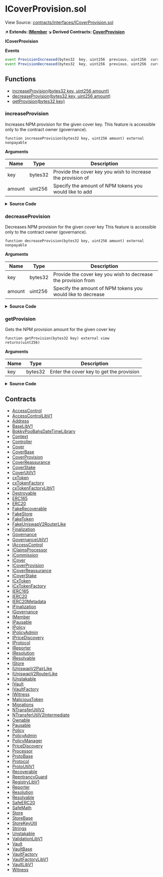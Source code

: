 # ICoverProvision.sol

View Source: [contracts/interfaces/ICoverProvision.sol](../contracts/interfaces/ICoverProvision.sol)

**↗ Extends: [IMember](IMember.md)**
**↘ Derived Contracts: [CoverProvision](CoverProvision.md)**

**ICoverProvision**

**Events**

```js
event ProvisionIncreased(bytes32  key, uint256  previous, uint256  current);
event ProvisionDecreased(bytes32  key, uint256  previous, uint256  current);
```

## Functions

- [increaseProvision(bytes32 key, uint256 amount)](#increaseprovision)
- [decreaseProvision(bytes32 key, uint256 amount)](#decreaseprovision)
- [getProvision(bytes32 key)](#getprovision)

### increaseProvision

Increases NPM provision for the given cover key.
 This feature is accessible only to the contract owner (governance).

```solidity
function increaseProvision(bytes32 key, uint256 amount) external nonpayable
```

**Arguments**

| Name        | Type           | Description  |
| ------------- |------------- | -----|
| key | bytes32 | Provide the cover key you wish to increase the provision of | 
| amount | uint256 | Specify the amount of NPM tokens you would like to add | 

<details>
	<summary><strong>Source Code</strong></summary>

```javascript
function increaseProvision(bytes32 key, uint256 amount) external;
```
</details>

### decreaseProvision

Decreases NPM provision for the given cover key
 This feature is accessible only to the contract owner (governance).

```solidity
function decreaseProvision(bytes32 key, uint256 amount) external nonpayable
```

**Arguments**

| Name        | Type           | Description  |
| ------------- |------------- | -----|
| key | bytes32 | Provide the cover key you wish to decrease the provision from | 
| amount | uint256 | Specify the amount of NPM tokens you would like to decrease | 

<details>
	<summary><strong>Source Code</strong></summary>

```javascript
function decreaseProvision(bytes32 key, uint256 amount) external;
```
</details>

### getProvision

Gets the NPM provision amount for the given cover key

```solidity
function getProvision(bytes32 key) external view
returns(uint256)
```

**Arguments**

| Name        | Type           | Description  |
| ------------- |------------- | -----|
| key | bytes32 | Enter the cover key to get the provision | 

<details>
	<summary><strong>Source Code</strong></summary>

```javascript
function getProvision(bytes32 key) external view returns (uint256);
```
</details>

## Contracts

* [AccessControl](AccessControl.md)
* [AccessControlLibV1](AccessControlLibV1.md)
* [Address](Address.md)
* [BaseLibV1](BaseLibV1.md)
* [BokkyPooBahsDateTimeLibrary](BokkyPooBahsDateTimeLibrary.md)
* [Context](Context.md)
* [Controller](Controller.md)
* [Cover](Cover.md)
* [CoverBase](CoverBase.md)
* [CoverProvision](CoverProvision.md)
* [CoverReassurance](CoverReassurance.md)
* [CoverStake](CoverStake.md)
* [CoverUtilV1](CoverUtilV1.md)
* [cxToken](cxToken.md)
* [cxTokenFactory](cxTokenFactory.md)
* [cxTokenFactoryLibV1](cxTokenFactoryLibV1.md)
* [Destroyable](Destroyable.md)
* [ERC165](ERC165.md)
* [ERC20](ERC20.md)
* [FakeRecoverable](FakeRecoverable.md)
* [FakeStore](FakeStore.md)
* [FakeToken](FakeToken.md)
* [FakeUniswapV2RouterLike](FakeUniswapV2RouterLike.md)
* [Finalization](Finalization.md)
* [Governance](Governance.md)
* [GovernanceUtilV1](GovernanceUtilV1.md)
* [IAccessControl](IAccessControl.md)
* [IClaimsProcessor](IClaimsProcessor.md)
* [ICommission](ICommission.md)
* [ICover](ICover.md)
* [ICoverProvision](ICoverProvision.md)
* [ICoverReassurance](ICoverReassurance.md)
* [ICoverStake](ICoverStake.md)
* [ICxToken](ICxToken.md)
* [ICxTokenFactory](ICxTokenFactory.md)
* [IERC165](IERC165.md)
* [IERC20](IERC20.md)
* [IERC20Metadata](IERC20Metadata.md)
* [IFinalization](IFinalization.md)
* [IGovernance](IGovernance.md)
* [IMember](IMember.md)
* [IPausable](IPausable.md)
* [IPolicy](IPolicy.md)
* [IPolicyAdmin](IPolicyAdmin.md)
* [IPriceDiscovery](IPriceDiscovery.md)
* [IProtocol](IProtocol.md)
* [IReporter](IReporter.md)
* [IResolution](IResolution.md)
* [IResolvable](IResolvable.md)
* [IStore](IStore.md)
* [IUniswapV2PairLike](IUniswapV2PairLike.md)
* [IUniswapV2RouterLike](IUniswapV2RouterLike.md)
* [IUnstakable](IUnstakable.md)
* [IVault](IVault.md)
* [IVaultFactory](IVaultFactory.md)
* [IWitness](IWitness.md)
* [MaliciousToken](MaliciousToken.md)
* [Migrations](Migrations.md)
* [NTransferUtilV2](NTransferUtilV2.md)
* [NTransferUtilV2Intermediate](NTransferUtilV2Intermediate.md)
* [Ownable](Ownable.md)
* [Pausable](Pausable.md)
* [Policy](Policy.md)
* [PolicyAdmin](PolicyAdmin.md)
* [PolicyManager](PolicyManager.md)
* [PriceDiscovery](PriceDiscovery.md)
* [Processor](Processor.md)
* [ProtoBase](ProtoBase.md)
* [Protocol](Protocol.md)
* [ProtoUtilV1](ProtoUtilV1.md)
* [Recoverable](Recoverable.md)
* [ReentrancyGuard](ReentrancyGuard.md)
* [RegistryLibV1](RegistryLibV1.md)
* [Reporter](Reporter.md)
* [Resolution](Resolution.md)
* [Resolvable](Resolvable.md)
* [SafeERC20](SafeERC20.md)
* [SafeMath](SafeMath.md)
* [Store](Store.md)
* [StoreBase](StoreBase.md)
* [StoreKeyUtil](StoreKeyUtil.md)
* [Strings](Strings.md)
* [Unstakable](Unstakable.md)
* [ValidationLibV1](ValidationLibV1.md)
* [Vault](Vault.md)
* [VaultBase](VaultBase.md)
* [VaultFactory](VaultFactory.md)
* [VaultFactoryLibV1](VaultFactoryLibV1.md)
* [VaultLibV1](VaultLibV1.md)
* [Witness](Witness.md)
